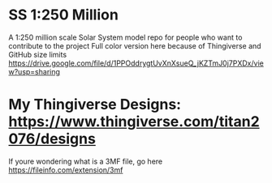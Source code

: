 # SS 1:250 Million
A 1:250 million scale Solar System model repo for people who want to contribute to the project
Full color version here because of Thingiverse and GitHub size limits https://drive.google.com/file/d/1PPOddrygtUvXnXsueQ_jKZTmJ0j7PXDx/view?usp=sharing
# My Thingiverse Designs: https://www.thingiverse.com/titan2076/designs
If youre wondering what is a 3MF file, go here https://fileinfo.com/extension/3mf
